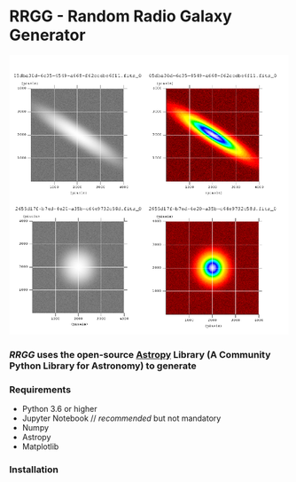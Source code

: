 # RRGG - Random Radio Galaxy Generator
![](/mosaik.png) 

### ***RRGG*** uses the open-source [Astropy](https://www.astropy.org/) Library (A Community Python Library for Astronomy) to generate


### Requirements
  * Python 3.6 or higher
  * Jupyter Notebook  // *recommended* but not mandatory
  * Numpy
  * Astropy
  * Matplotlib
### Installation
